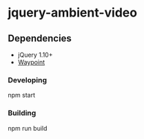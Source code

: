 jquery-ambient-video
====================

## Dependencies
* jQuery 1.10+
* [Waypoint](http://imakewebthings.com/jquery-waypoints/)

### Developing
npm start

### Building
npm run build

